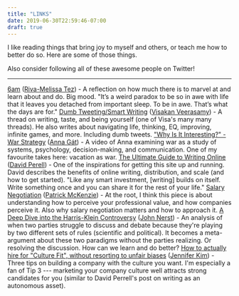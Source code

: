 ```yaml
---
title: "LINKS"
date: 2019-06-30T22:59:46-07:00
draft: true
---
```


I like reading things that bring joy to myself and others, or teach me how to better do so.  Here are some of those things.  

Also consider following all of these awesome people on Twitter!

---

<a target='_blank' href='http://idealistmag.com/sleep/6am/'>
6am</a> (<a target='_blank' href='https://twitter.com/rivatez'>Riva-Melissa Tez</a>)
- A reflection on how much there is to marvel at and learn about and do.  Big mood.  
"It’s a weird paradox to be so in awe with life that it leaves you detached from important sleep. To be in awe. That’s what the days are for."

<a target='_blank' href='https://twitter.com/visakanv/status/1088347054974201858'>
Dumb Tweeting/Smart Writing</a> (<a target='_blank' href='https://twitter.com/visakanv'>Visakan Veerasamy</a>)
- A thread on writing, taste, and being yourself (one of Visa's many many threads).  He also writes about navigating life, thinking, EQ, improving, infinite games, and more. Including dumb tweets.

<a target='_blank' href='https://twitter.com/TheAnnaGat/status/1137403902561857536'>
"Why Is It Interesting?" - War Strategy</a> (<a target='_blank' href='https://twitter.com/TheAnnaGat'>Anna Gát</a>)
- A video of Anna examining war as a study of systems, psychology, decision-making, and communication.  
One of my favourite takes here: vacation as war.

<a target='_blank' href='https://www.perell.com/blog/the-ultimate-guide-to-writing-online'>
The Ultimate Guide to Writing Online</a> (<a target='_blank' href='https://twitter.com/david_perell'>David Perell</a>)
- One of the inspirations for getting this site up and running.  David describes the benefits of online writing, distribution, and scale (and how to get started).  
"Like any smart investment, [writing] builds on itself. Write something once and you can share it for the rest of your life."

<a target='_blank' href='https://www.kalzumeus.com/2012/01/23/salary-negotiation/'>
Salary Negotiation</a> (<a target='_blank' href='https://twitter.com/patio11'>Patrick McKenzie</a>)
- At the root, I think this piece is about understanding how to perceive your professional value, and how companies perceive it.  Also why salary negotiation matters and how to approach it.

<a target='_blank' href='https://everythingstudies.com/2018/04/26/a-deep-dive-into-the-harris-klein-controversy/'>
A Deep Dive into the Harris-Klein Controversy</a> (<a target='_blank' href='https://twitter.com/everytstudies'>John Nerst</a>)
- An analysis of when two parties struggle to discuss and debate because they're playing by two different sets of rules (scientific and political).
It becomes a meta-argument about these two paradigms without the parties realizing.  Or resolving the discussion.  
How can we learn and do better?

<a target='_blank' href='https://www.linkedin.com/pulse/3-tips-hire-culture-fit-jennifer-kim/?published=t'>
How to actually hire for "Culture Fit", without resorting to unfair biases</a> (<a target='_blank' href='https://twitter.com/jenistyping'>Jennifer Kim</a>)
- Three tips on building a company with the culture you want.  
I'm especially a fan of Tip 3 --- marketing your company culture well attracts strong candidates for you (similar to David Perrell's post on writing as an autonomous asset).
